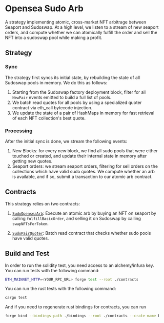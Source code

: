 # Opensea Sudo Arb

A strategy implementing atomic, cross-market NFT arbitrage between Seaport and Sudoswap. At a high level, we listen to a stream of new seaport orders, and compute whether we can atomically fulfill the order and sell the NFT into a sudoswap pool while making a profit. 

## Strategy 

### Sync

The strategy first syncs its initial state, by rebuilding the state of all Sudoswap pools in memory. We do this as follows: 

1. Starting from the Sudoswap factory deployment block, filter for all `NewPair` events emitted to build a full list of pools.
2. We batch read quotes for all pools by using a specialized quoter contract  via eth_call bytecode injection.
3. We update the state of a pair of HashMaps in memory for fast retrieval of each NFT collection's best quote. 

### Processing

After the initial sync is done, we stream the following events: 

1. New Blocks: for every new block, we find all sudo pools that were either touched or created, and update their internal state in memory after getting new quotes. 
2. Seaport orders: we stream seaport orders, filtering for sell orders on the collections which have valid sudo quotes. We compute whether an arb is available, and if so, submit a transaction to our atomic arb contract. 

## Contracts 

This strategy relies on two contracts:

1. [`SudoOpenseaArb`](/crates/strategies/opensea-sudo-arb/contracts/src/SudoOpenseaArb.sol): Execute an atomic arb by buying an NFT on seaport by calling `fulfillBasicOrder`, and selling it on Sudoswap by calling `swapNFTsForToken`.

2. [`SudoPairQuoter`](/crates/strategies/opensea-sudo-arb/contracts/src/SudoPairQuoter.sol): Batch read contract that checks whether sudo pools have valid quotes. 

## Build and Test 

In order to run the solidity test, you need access to an alchemy/infura key. You can run tests with the following command: 

```sh
ETH_MAINNET_HTTP=<YOUR_RPC_URL> forge test --root ./contracts
```

You can run the rust tests with the following command: 

```sh
cargo test
```

And if you need to regenerate rust bindings for contracts, you can run 

```sh
forge bind --bindings-path ./bindings --root ./contracts --crate-name bindings --overwrite
```
